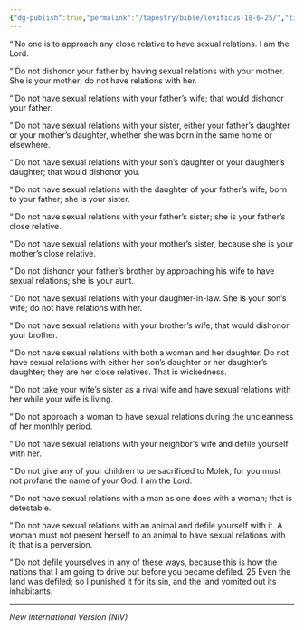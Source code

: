 ```yaml
---
{"dg-publish":true,"permalink":"/tapestry/bible/leviticus-18-6-25/","title":"Leviticus 18:6–25","hide":true,"tags":["bible","bible-verse"],"dgHomeLink":true,"dgShowLocalGraph":true,"dgEnableSearch":true}
---
```



“‘No one is to approach any close relative to have sexual relations. I am the Lord.

 “‘Do not dishonor your father by having sexual relations with your mother. She is your mother; do not have relations with her.

 “‘Do not have sexual relations with your father’s wife; that would dishonor your father.

 “‘Do not have sexual relations with your sister, either your father’s daughter or your mother’s daughter, whether she was born in the same home or elsewhere.

 “‘Do not have sexual relations with your son’s daughter or your daughter’s daughter; that would dishonor you.

“‘Do not have sexual relations with the daughter of your father’s wife, born to your father; she is your sister.

“‘Do not have sexual relations with your father’s sister; she is your father’s close relative.

 “‘Do not have sexual relations with your mother’s sister, because she is your mother’s close relative.

“‘Do not dishonor your father’s brother by approaching his wife to have sexual relations; she is your aunt.

 “‘Do not have sexual relations with your daughter-in-law. She is your son’s wife; do not have relations with her.

 “‘Do not have sexual relations with your brother’s wife; that would dishonor your brother.

 “‘Do not have sexual relations with both a woman and her daughter. Do not have sexual relations with either her son’s daughter or her daughter’s daughter; they are her close relatives. That is wickedness.

 “‘Do not take your wife’s sister as a rival wife and have sexual relations with her while your wife is living.

 “‘Do not approach a woman to have sexual relations during the uncleanness of her monthly period.

“‘Do not have sexual relations with your neighbor’s wife and defile yourself with her.

 “‘Do not give any of your children to be sacrificed to Molek, for you must not profane the name of your God. I am the Lord.

“‘Do not have sexual relations with a man as one does with a woman; that is detestable.

“‘Do not have sexual relations with an animal and defile yourself with it. A woman must not present herself to an animal to have sexual relations with it; that is a perversion.

“‘Do not defile yourselves in any of these ways, because this is how the nations that I am going to drive out before you became defiled. 25 Even the land was defiled; so I punished it for its sin, and the land vomited out its inhabitants.



---
*New International Version (NIV)*